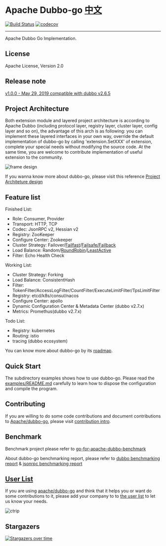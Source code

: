 # Apache Dubbo-go [中文](./README_CN.md) #

[![Build Status](https://travis-ci.org/apache/dubbo-go.svg?branch=master)](https://travis-ci.org/apache/dubbo-go)
[![codecov](https://codecov.io/gh/apache/dubbo-go/branch/master/graph/badge.svg)](https://codecov.io/gh/apache/dubbo-go)

---
Apache Dubbo Go Implementation.

## License

Apache License, Version 2.0

## Release note ##

[v1.0.0 - May 29, 2019 compatible with dubbo v2.6.5](https://github.com/apache/dubbo-go/releases/tag/v1.0.0)

## Project Architecture ##

Both extension module and layered project architecture is according to Apache Dubbo (including protocol layer, registry layer, cluster layer, config layer and so on), the advantage of this arch is as following: you can implement these layered interfaces in your own way, override the default implementation of dubbo-go by calling 'extension.SetXXX' of extension, complete your special needs without modifying the source code. At the same time, you are welcome to contribute implementation of useful extension to the community.

![frame design](https://raw.githubusercontent.com/wiki/dubbo/dubbo-go/dubbo-go%E4%BB%A3%E7%A0%81%E5%88%86%E5%B1%82%E8%AE%BE%E8%AE%A1.png)

If you wanna know more about dubbo-go, please visit this reference [Project Architeture design](https://github.com/apache/dubbo-go/wiki/dubbo-go-V1.0-design)

## Feature list ##

Finished List:

- Role: Consumer, Provider
- Transport: HTTP, TCP
- Codec: JsonRPC v2, Hessian v2
- Registry: ZooKeeper
- Configure Center: Zookeeper
- Cluster Strategy: Failover/[Failfast](https://github.com/apache/dubbo-go/pull/140)/[Failsafe/Failback](https://github.com/apache/dubbo-go/pull/136)
- Load Balance: Random/[RoundRobin](https://github.com/apache/dubbo-go/pull/66)/[LeastActive](https://github.com/apache/dubbo-go/pull/65)
- Filter: Echo Health Check

Working List:

- Cluster Strategy: Forking
- Load Balance: ConsistentHash
- Filter: TokenFilter/AccessLogFilter/CountFilter/ExecuteLimitFilter/TpsLimitFilter
- Registry: etcd/k8s/consul/nacos
- Configure Center: apollo
- Dynamic Configuration Center & Metadata Center (dubbo v2.7.x)
- Metrics: Promethus(dubbo v2.7.x)

Todo List:

- Registry: kubernetes
- Routing: istio
- tracing (dubbo ecosystem)

You can know more about dubbo-go by its [roadmap](https://github.com/apache/dubbo-go/wiki/Roadmap).



## Quick Start

The subdirectory examples shows how to use dubbo-go. Please read the [examples/README.md](https://github.com/apache/dubbo-go/blob/develop/examples/README.md) carefully to learn how to dispose the configuration and compile the program.

## Contributing

If you are willing to do some code contributions and document contributions to [Apache/dubbo-go](https://github.com/apache/dubbo-go), please visit [contribution intro](https://github.com/apache/dubbo-go/blob/master/cg.md).

## Benchmark

Benchmark project please refer to [go-for-apache-dubbo-benchmark](https://github.com/dubbogo/go-for-apache-dubbo-benchmark)

About dubbo-go benchmarking report, please refer to [dubbo benchmarking report](https://github.com/apache/dubbo-go/wiki/pressure-test-report-for-dubbo) & [jsonrpc benchmarking report](https://github.com/apache/dubbo-go/wiki/pressure-test-report-for-jsonrpc)

## [User List](https://github.com/apache/dubbo-go/issues/2)

If you are using [apache/dubbo-go](github.com/apache/dubbo-go) and think that it helps you or want do some contributions to it, please add your company to to [the user list](https://github.com/apache/dubbo-go/issues/2) to let us know your needs.

![ctrip](https://pic.c-ctrip.com/common/c_logo2013.png)

## Stargazers

[![Stargazers over time](https://starchart.cc/apache/dubbo-go.svg)](https://starchart.cc/apache/dubbo-go)
